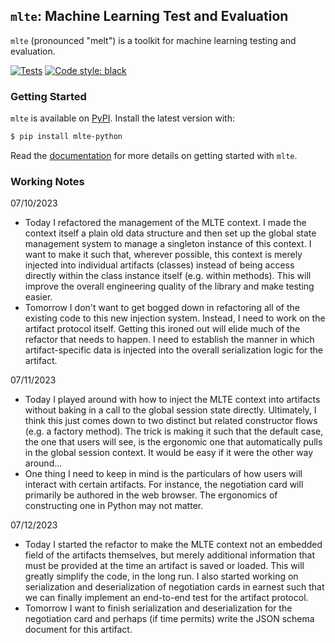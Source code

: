 ## `mlte`: Machine Learning Test and Evaluation

`mlte` (pronounced "melt") is a toolkit for machine learning testing and evaluation.

[![Tests](https://github.com/turingcompl33t/mlte/actions/workflows/ci.yaml/badge.svg)](https://github.com/turingcompl33t/mlte/actions/workflows/ci.yaml)
[![Code style: black](https://img.shields.io/badge/code%20style-black-000000.svg)](https://github.com/psf/black)

### Getting Started

`mlte` is available on [PyPI](https://pypi.org/project/mlte-python/). Install the latest version with:

```bash
$ pip install mlte-python
```

Read the [documentation](https://mlte.readthedocs.io/en/latest/) for more details on getting started with `mlte`.

### Working Notes

07/10/2023

- Today I refactored the management of the MLTE context. I made the context itself a plain old data structure and then set up the global state management system to manage a singleton instance of this context. I want to make it such that, wherever possible, this context is merely injected into individual artifacts (classes) instead of being access directly within the class instance itself (e.g. within methods). This will improve the overall engineering quality of the library and make testing easier.
- Tomorrow I don't want to get bogged down in refactoring all of the existing code to this new injection system. Instead, I need to work on the artifact protocol itself. Getting this ironed out will elide much of the refactor that needs to happen. I need to establish the manner in which artifact-specific data is injected into the overall serialization logic for the artifact.

07/11/2023

- Today I played around with how to inject the MLTE context into artifacts without baking in a call to the global session state directly. Ultimately, I think this just comes down to two distinct but related constructor flows (e.g. a factory method). The trick is making it such that the default case, the one that users will see, is the ergonomic one that automatically pulls in the global session context. It would be easy if it were the other way around...
- One thing I need to keep in mind is the particulars of how users will interact with certain artifacts. For instance, the negotiation card will primarily be authored in the web browser. The ergonomics of constructing one in Python may not matter.

07/12/2023

- Today I started the refactor to make the MLTE context not an embedded field of the artifacts themselves, but merely additional information that must be provided at the time an artifact is saved or loaded. This will greatly simplify the code, in the long run. I also started working on serialization and deserialization of negotiation cards in earnest such that we can finally implement an end-to-end test for the artifact protocol.
- Tomorrow I want to finish serialization and deserialization for the negotiation card and perhaps (if time permits) write the JSON schema document for this artifact.